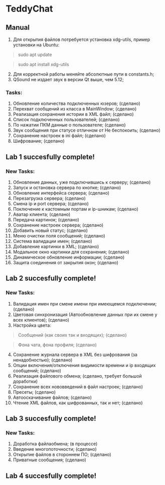 # TeddyChat
## Manual
1) Для открытия файлов потребуется установка xdg-utils, пример установки на Ubuntu:
>sudo apt update

>sudo apt install xdg-utils
2) Для корректной работы меняйте абсолютные пути в constants.h;
3) QSound не издает звук в версии Qt выше, чем 5.12;
### Tasks:
1) Обновление количества подключенных юзеров; (сделано)
2) Перехват сообщений из класса в MainWindow; (сделано)
3) Реализация сохранения истории в XML файл; (сделано)
4) Список подключенных пользователей; (сделано)
5) По нажатии ПКМ данные о пользователе; (сделано)
6) Звук сообщения при статусе отличном от Не беспокоить; (сделано)
7) Сохранение настроек в ini файл; (сделано)
8) Шифрование; (сделано)
## Lab 1 succesfully complete!
### New Tasks:
1) Обновление данных, уже подключившись к серверу; (сделано)
2) Запуск и остановка сервера по кнопке; (сделано)
3) Обновление интерфейса сервера; (сделано)
4) Перезагрузка сервера; (сделано)
5) Смена ip и port сервера; (сделано)
6) Поключение к кастомным портам и ip-шникам; (сделано)
7) Аватар клиента; (сделано)
8) Передача картинок; (сделано)
9) Сохранение настроек сервера; (сделано)
10) Добавить новый статус; (сделано)
11) Меню очистки поля сообщений; (сделано)
12) Система валидации имен; (сделано)
13) Добавление картинки в XML; (сделано)
14) Модальное окно картинки для сохранения; (сделано)
15) Динамическое обновление информации; (сделано)
16) Защита соединения от закрытия окон; (сделано)
## Lab 2 succesfully complete!
### New Tasks:
1) Валидация имен при смене имени при имеющемся подключении; (сделано)
2) Цветовая синхронизация (Автообновление данных при их смене у всех клиентов); (сделано)
3) Настройка цвета:
> Сообщений (как своих так и входящих); (сделано)

> Фона чата, фона профиля; (сделано)
4) Сохранение журнала сервера в XML без шифрования (за ненадобностью); (сделано)
5) Опции включения/отключения видимости времени и ip входящих сообщений; (сделано)
6) Реализация файлового обмена; (сделано, требует большой доработки)
7) Сохранение всех нововведений в файл настроек; (сделано)
8) Пресеты; (сделано)
9) Автооскачивание файлов; (сделано)
10) Чтение XML файлов, как шифрованных, так и нет; (сделано)
## Lab 3 succesfully complete!
### New Tasks:
1) Доработка файлаобмена; (в процессе)
2) Введение многопоточности; (сделано)
3) Открытие файлов в стороннем ПО; (сделано)
4) Приватные сообщения; (сделано)
## Lab 4 succesfully complete!
